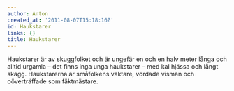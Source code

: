 ```yaml
---
author: Anton
created_at: '2011-08-07T15:18:16Z'
id: Haukstarer
links: {}
title: Haukstarer
---
```


Haukstarer är av skuggfolket och är ungefär en och en halv meter långa och alltid urgamla – det
finns inga unga haukstarer – med kal hjässa och långt skägg. Haukstarerna är småfolkens väktare,
vördade vismän och oöverträffade som fäktmästare.
